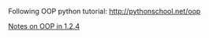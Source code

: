 Following OOP python tutorial: http://pythonschool.net/oop 

[Notes on OOP in 1.2.4](https://github.com/JachymT/a-level-cs-blog/blob/main/Computer%20Systems/1.2/1.2.4/NotesOOP.md)
